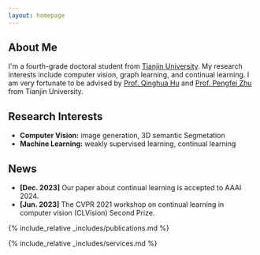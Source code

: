 ```yaml
---
layout: homepage
---
```


## About Me

I'm a fourth-grade doctoral student from [Tianjin University](https://www.tju.edu.cn/). My research interests include computer vision, graph learning, and continual learning. 
I am very fortunate to be advised by [Prof. Qinghua Hu](https://cic.tju.edu.cn/faculty/huqinghua/index.html) and [Prof. Pengfei Zhu](https://cic.tju.edu.cn/faculty/zhupengfei/index.html) from Tianjin University.


## Research Interests

- **Computer Vision:** image generation, 3D semantic Segmetation
- **Machine Learning:** weakly supervised learning, continual learning

## News

- **[Dec. 2023]** Our paper about continual learning is accepted to AAAI 2024.
- **[Jun. 2023]** The CVPR 2021 workshop on continual learning in computer vision (CLVision) Second Prize.

{% include_relative _includes/publications.md %}

{% include_relative _includes/services.md %}
